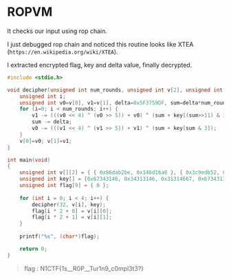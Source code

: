 # ROPVM

It checks our input using rop chain.

I just debugged rop chain and noticed this routine looks like XTEA (`https://en.wikipedia.org/wiki/XTEA`).

I extracted encrypted flag, key and delta value, finally decrypted.

```c
#include <stdio.h>

void decipher(unsigned int num_rounds, unsigned int v[2], unsigned int const key[4]) {
    unsigned int i;
    unsigned int v0=v[0], v1=v[1], delta=0x5F3759DF, sum=delta*num_rounds;
    for (i=0; i < num_rounds; i++) {
        v1 -= (((v0 << 4) ^ (v0 >> 5)) + v0) ^ (sum + key[(sum>>11) & 3]);
        sum -= delta;
        v0 -= (((v1 << 4) ^ (v1 >> 5)) + v1) ^ (sum + key[sum & 3]);
    }
    v[0]=v0; v[1]=v1;
}

int main(void)
{
	unsigned int v[][2] = { { 0x86dab2be, 0x146d16a8 }, { 0x3c9edb52, 0x54f1658f }, { 0x19c12643, 0x2a33699d }, { 0xcd9e6b, 0xc1ce3226 } };
	unsigned int key[] = {0x67343146, 0x34313146, 0x31314667, 0x67343131};
	unsigned int flag[9] = { 0 };
	
	for (int i = 0; i < 4; i++) {
		decipher(32, v[i], key);
		flag[i * 2 + 0] = v[i][0];
		flag[i * 2 + 1] = v[i][1];
	}
	
	printf("%s", (char*)flag);

	return 0;
}
```

> flag : N1CTF{1s__R0P__Tur1n9_c0mpl3t3?}
